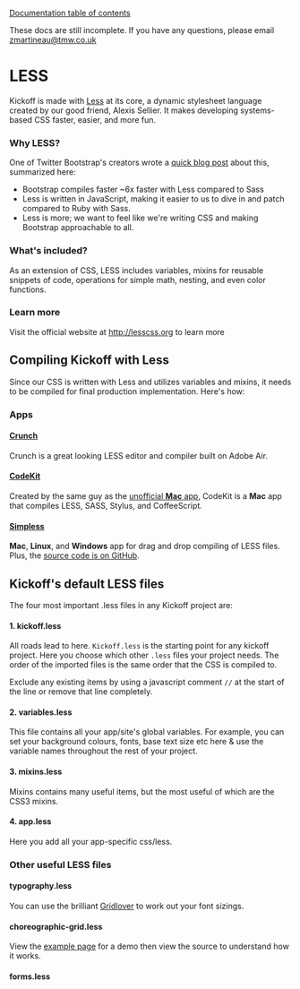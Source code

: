 [Documentation table of contents](readme.md)

These docs are still incomplete. If you have any questions, please email zmartineau@tmw.co.uk

# LESS

Kickoff is made with [Less](http://lesscss.org/) at its core, a dynamic stylesheet language created by our good friend, Alexis Sellier. It makes developing systems-based CSS faster, easier, and more fun.

### Why LESS?

One of Twitter Bootstrap's creators wrote a [quick blog post](http://www.wordsbyf.at/2012/03/08/why-less/) about this, summarized here:

* Bootstrap compiles faster ~6x faster with Less compared to Sass
* Less is written in JavaScript, making it easier to us to dive in and patch compared to Ruby with Sass.
* Less is more; we want to feel like we're writing CSS and making Bootstrap approachable to all.

### What's included?

As an extension of CSS, LESS includes variables, mixins for reusable snippets of code, operations for simple math, nesting, and even color functions.

### Learn more

Visit the official website at http://lesscss.org to learn more


## Compiling Kickoff with Less

Since our CSS is written with Less and utilizes variables and mixins, it needs to be compiled for final production implementation. Here's how:

### Apps

#### [Crunch](http://crunchapp.net/)
Crunch is a great looking LESS editor and compiler built on Adobe Air.

#### [CodeKit](http://incident57.com/codekit/)
Created by the same guy as the [unofficial **Mac** app](http://incident57.com/less/), CodeKit is a **Mac** app that compiles LESS, SASS, Stylus, and CoffeeScript.

#### [Simpless](http://wearekiss.com/simpless)
**Mac**, **Linux**, and **Windows** app for drag and drop compiling of LESS files. Plus, the [source code is on GitHub](https://github.com/Paratron/SimpLESS).

## Kickoff's default LESS files

The four most important .less files in any Kickoff project are:

#### 1. kickoff.less
All roads lead to here. `Kickoff.less` is the starting point for any kickoff project. Here you choose which other `.less` files your project needs. The order of the imported files is the same order that the CSS is compiled to.

Exclude any existing items by using a javascript comment `//` at the start of the line or remove that line completely.

#### 2. variables.less
This file contains all your app/site's global variables. For example, you can set your background colours, fonts, base text size etc here & use the variable names throughout the rest of your project.

#### 3. mixins.less
Mixins contains many useful items, but the most useful of which are the CSS3 mixins.

#### 4. app.less
Here you add all your app-specific css/less.

### Other useful LESS files

#### typography.less
You can use the brilliant [Gridlover](http://www.gridlover.net/) to work out your font sizings.

#### choreographic-grid.less
View the [example page](http://mrmartineau.github.com/Choreographic-Grid/test.html) for a demo then view the source to understand how it works.

#### forms.less